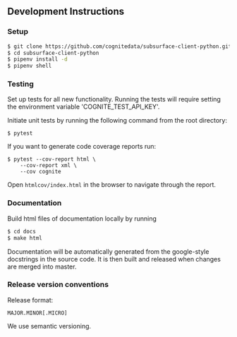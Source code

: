 ## Development Instructions

### Setup

```bash
$ git clone https://github.com/cognitedata/subsurface-client-python.git
$ cd subsurface-client-python
$ pipenv install -d
$ pipenv shell
```

### Testing
Set up tests for all new functionality. Running the tests will require setting the environment variable 'COGNITE_TEST_API_KEY'.

Initiate unit tests by running the following command from the root directory:

`$ pytest`

If you want to generate code coverage reports run:

```
$ pytest --cov-report html \
    --cov-report xml \
    --cov cognite
```

Open `htmlcov/index.html` in the browser to navigate through the report.

### Documentation
Build html files of documentation locally by running

```bash
$ cd docs
$ make html
```
Documentation will be automatically generated from the google-style docstrings in the source code. It is then built and released when changes are merged into master.

### Release version conventions
Release format:

```
MAJOR.MINOR[.MICRO]
```

We use semantic versioning.